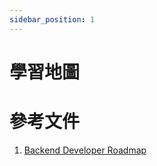 ```yaml
---
sidebar_position: 1
---
```


# 學習地圖

# 參考文件

1. [Backend Developer Roadmap](https://roadmap.sh/backend)
